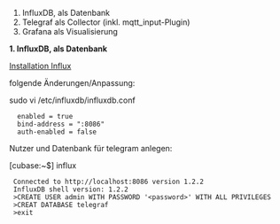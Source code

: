
1.  InfluxDB, als Datenbank
2.  Telegraf als Collector (inkl. mqtt_input-Plugin)
3.  Grafana als Visualisierung

**1. InfluxDB, als Datenbank**

 [Installation Influx](https://docs.influxdata.com/influxdb/v1.7/introduction/installation/)
 
 folgende Änderungen/Anpassung:
 
 sudo vi /etc/influxdb/influxdb.conf  


```
  enabled = true   
  bind-address = ":8086"   
  auth-enabled = false 
```

Nutzer und Datenbank für telegram anlegen:

[cubase:~$] influx

 
```
 Connected to http://localhost:8086 version 1.2.2  
 InfluxDB shell version: 1.2.2  
 >CREATE USER admin WITH PASSWORD '<password>' WITH ALL PRIVILEGES  
 >CREAT DATABASE telegraf  
 >exit
```
